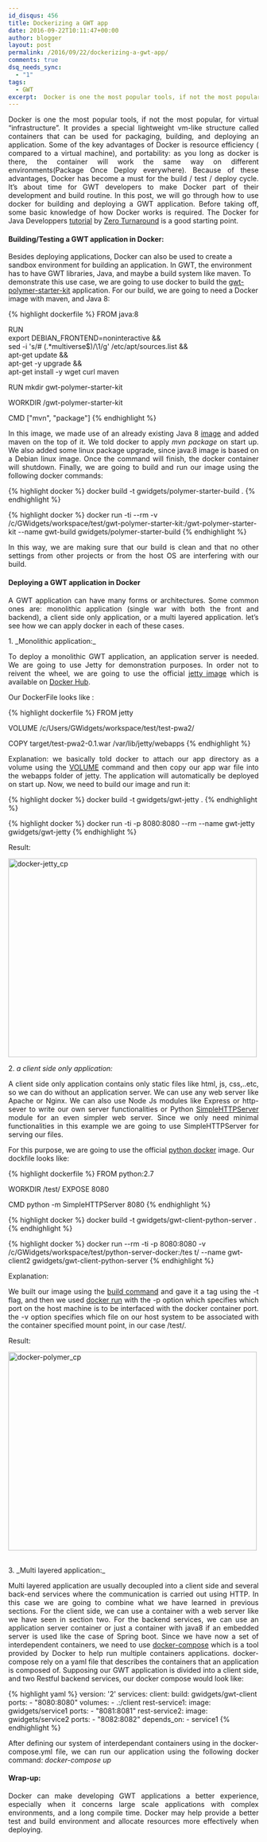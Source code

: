 ```yaml
---
id_disqus: 456
title: Dockerizing a GWT app
date: 2016-09-22T10:11:47+00:00
author: blogger
layout: post
permalink: /2016/09/22/dockerizing-a-gwt-app/
comments: true
dsq_needs_sync:
  - "1"
tags:
  - GWT
excerpt:  Docker is one the most popular tools, if not the most popular, for virtual "infrastructure". It provides a special lightweight vm-like structure called containers that can be used for packaging, building, and deploying an application...
---
```

<p style="text-align:justify;">
  Docker is one the most popular tools, if not the most popular, for virtual &#8220;infrastructure&#8221;. It provides a special lightweight vm-like structure called containers that can be used for packaging, building, and deploying an application. Some of the key advantages of Docker is resource efficiency ( compared to a virtual machine), and portability: as you long as docker is there, the container will work the same way on different environments(Package Once Deploy everywhere). Because of these advantages, Docker has become a must for the build / test / deploy cycle. It&#8217;s about time for GWT developers to make Docker part of their development and build routine. In this post, we will go through how to use docker for building and deploying a GWT application. Before taking off, some basic knowledge of how Docker works is required. The Docker for Java Developpers <a href="http://zeroturnaround.com/rebellabs/docker-for-java-developers-how-to-sandbox-your-app-in-a-clean-environment/">tutorial</a> by <a href="http://zeroturnaround.com/">Zero Turnaround</a> is a good starting point.
</p>

####  **Building/Testing a GWT application in Docker:**

  Besides deploying applications, Docker can also be used to create a sandbox environment for building an application. In GWT, the environment has to have GWT libraries, Java, and maybe a build system like maven. To demonstrate this use case, we are going to use docker to build the <a href="https://github.com/gwidgets/gwt-polymer-starter-kit">gwt-polymer-starter-kit</a> application. For our build, we are going to need a Docker image with maven, and Java 8:

{% highlight dockerfile  %}
FROM java:8 

RUN  \
  export DEBIAN_FRONTEND=noninteractive && \
  sed -i 's/# \(.*multiverse$\)/\1/g' /etc/apt/sources.list && \
  apt-get update && \
  apt-get -y upgrade && \
  apt-get install -y wget curl maven

  RUN mkdir gwt-polymer-starter-kit

  WORKDIR /gwt-polymer-starter-kit

  CMD ["mvn", "package"]
{% endhighlight %}

<p style="text-align:justify;">
  In this image, we made use of an already existing Java 8 <a href="https://hub.docker.com/_/java/">image</a> and added maven on the top of it. We told docker to apply <em> mvn package </em> on start up. We also added some linux package upgrade, since java:8 image is based on a Debian linux image. Once the command will finish, the docker container will shutdown. Finally, we are going to build and run our image using the following docker commands:
</p>

{% highlight docker  %}
docker build -t gwidgets/polymer-starter-build .
{% endhighlight %}

{% highlight docker  %}
docker run -ti --rm -v /c/GWidgets/workspace/test/gwt-polymer-starter-kit:/gwt-polymer-starter-kit 
--name gwt-build gwidgets/polymer-starter-build
{% endhighlight %}

<p style="text-align:justify;">
  In this way, we are making sure that our build is clean and that no other settings from other projects or from the host OS are interfering with our build.
</p>

####  **Deploying a GWT application in Docker** 

<p style="text-align:justify;">
  A GWT application can have many forms or architectures. Some common ones are: monolithic application (single war with both the front and backend), a client side only application, or a multi layered application. let&#8217;s see how we can apply docker in each of these cases.
</p>
  <span>1.</span>  _Monolithic application:_ 
<br />

<p style="text-align:justify;">
  To deploy a monolithic GWT application, an application server is needed. We are going to use Jetty for demonstration purposes. In order not to reivent the wheel, we are going to use the official <a href="https://hub.docker.com/_/jetty/">jetty image</a> which is available on <a href="https://hub.docker.com/">Docker Hub</a>.
</p>

Our DockerFile looks like :

{% highlight dockerfile  %}
FROM jetty

VOLUME /c/Users/GWidgets/workspace/test/test-pwa2/

COPY target/test-pwa2-0.1.war /var/lib/jetty/webapps
{% endhighlight %}

<p style="text-align:justify;">
  Explanation: we basically told docker to attach our app directory as a volume using the <a href="https://docs.docker.com/engine/reference/builder/#/volume">VOLUME</a> command and then copy our app war file into the webapps folder of jetty. The application will automatically be deployed on start up. Now, we need to build our image and run it:
</p>

{% highlight docker  %}
docker build -t gwidgets/gwt-jetty .
{% endhighlight %}

{% highlight docker  %}
docker run -ti -p 8080:8080 --rm --name gwt-jetty gwidgets/gwt-jetty
{% endhighlight %}

Result:

[<img src="https://s3-eu-west-1.amazonaws.com/gwidgets/uploads/2016/09/docker-jetty_cp.png" alt="docker-jetty_cp" width="500" height="400" class="aligncenter size-full wp-image-460" />](http://www.g-widgets.com/wp-content/uploads/2016/09/docker-jetty_cp.png)

  <span>2.</span>  _a client side only application:_ 
<br />

<p style="text-align:justify;">
  A client side only application contains only static files like html, js, css,..etc, so we can do without an application server. We can use any web server like Apache or Nginx. We can also use Node Js modules like Express or http-sever to write our own server functionalities or Python <a href="https://docs.python.org/2/library/simplehttpserver.html">SimpleHTTPServer</a> module for an even simpler web server. Since we only need minimal functionalities in this example we are going to use SimpleHTTPServer for serving our files.
</p>

For this purpose, we are going to use the official [python docker](https://hub.docker.com/_/python/) image. Our dockfile looks like:

{% highlight dockerfile %}
FROM python:2.7

WORKDIR /test/
EXPOSE 8080

CMD python -m SimpleHTTPServer 8080
{% endhighlight %}

{% highlight docker  %}
docker build -t gwidgets/gwt-client-python-server .
</pre>
{% endhighlight %}

{% highlight docker  %}
docker run --rm -ti -p 8080:8080 -v /c/GWidgets/workspace/test/python-server-docker:/tes
t/ --name gwt-client2 gwidgets/gwt-client-python-server
{% endhighlight %}

Explanation: 

<p style="text-align:justify;">
  We built our image using the <a href="https://docs.docker.com/engine/reference/commandline/build/">build command</a> and gave it a tag using the -t flag, and then we used <a href="https://docs.docker.com/engine/reference/commandline/run/">docker run</a> with the -p option which specifies which port on the host machine is to be interfaced with the docker container port. the -v option specifies which file on our host system to be associated with the container specified mount point, in our case /test/.
</p>

Result: 

[<img src="https://s3-eu-west-1.amazonaws.com/gwidgets/uploads/2016/09/docker-polymer_cp.png" alt="docker-polymer_cp" width="500" height="400" class="aligncenter size-full wp-image-461" />](http://www.g-widgets.com/wp-content/uploads/2016/09/docker-polymer_cp.png)
  
<br />
  <span>3.</span>  _Multi layered application:_ 
<br />

<p style="text-align:justify;">
  Multi layered application are usually decoupled into a client side and several back-end services where the communication is carried out using HTTP. In this case we are going to combine what we have learned in previous sections. For the client side, we can use a container with a web server like we have seen in section two. For the backend services, we can use an application server container or just a container with java8 if an embedded server is used like the case of Spring boot. Since we have now a set of interdependent containers, we need to use <a href="https://docs.docker.com/compose/overview/">docker-compose</a> which is a tool provided by Docker to help run multiple containers applications. docker-compose rely on a yaml file that describes the containers that an application is composed of. Supposing our GWT application is divided into a client side, and two Restful backend services, our docker compose would look like:
</p>

{% highlight yaml %}
version: '2'
services:
  client:
    build: gwidgets/gwt-client
    ports:
     - "8080:8080"
    volumes:
     - .:/client
  rest-service1:
    image: gwidgets/service1
    ports:
     - "8081:8081"
  rest-service2:
    image: gwidgets/service2
    ports:
     - "8082:8082"
       depends_on:
     - service1
{% endhighlight %}

<p style="text-align:justify;">
  After defining our system of interdependant containers using in the docker-compose.yml file, we can run our application using the following docker command: <em> docker-compose up </em>
</p>

####  **Wrap-up:** 

<p style="text-align:justify;">
  Docker can make developing GWT applications a better experience, especially when it concerns large scale applications with complex environments, and a long compile time. Docker may help provide a better test and build environment and allocate resources more effectively when deploying.
</p>
